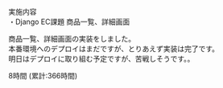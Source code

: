 実施内容  
・Django EC課題 商品一覧、詳細画面

商品一覧、詳細画面の実装をしました。  
本番環境へのデプロイはまだですが、とりあえず実装は完了です。  
明日はデプロイに取り組む予定ですが、苦戦しそうです。。  

8時間 (累計:366時間)